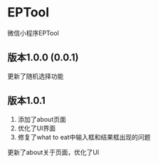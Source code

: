 # EPTool
微信小程序EPTool

## 版本1.0.0 (0.0.1)
更新了随机选择功能

## 版本1.0.1
1.  添加了about页面
2.  优化了UI界面
3.  修复了what to eat中输入框和结果框出现的问题

更新了about关于页面，优化了UI

